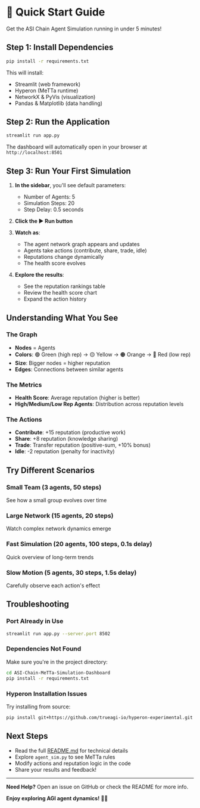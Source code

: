 # 🚀 Quick Start Guide

Get the ASI Chain Agent Simulation running in under 5 minutes!

## Step 1: Install Dependencies

```bash
pip install -r requirements.txt
```

This will install:
- Streamlit (web framework)
- Hyperon (MeTTa runtime)
- NetworkX & PyVis (visualization)
- Pandas & Matplotlib (data handling)

## Step 2: Run the Application

```bash
streamlit run app.py
```

The dashboard will automatically open in your browser at `http://localhost:8501`

## Step 3: Run Your First Simulation

1. **In the sidebar**, you'll see default parameters:
   - Number of Agents: 5
   - Simulation Steps: 20
   - Step Delay: 0.5 seconds

2. **Click the ▶️ Run button**

3. **Watch as**:
   - The agent network graph appears and updates
   - Agents take actions (contribute, share, trade, idle)
   - Reputations change dynamically
   - The health score evolves

4. **Explore the results**:
   - See the reputation rankings table
   - Review the health score chart
   - Expand the action history

## Understanding What You See

### The Graph
- **Nodes** = Agents
- **Colors**: 🟢 Green (high rep) → 🟡 Yellow → 🟠 Orange → 🔴 Red (low rep)
- **Size**: Bigger nodes = higher reputation
- **Edges**: Connections between similar agents

### The Metrics
- **Health Score**: Average reputation (higher is better)
- **High/Medium/Low Rep Agents**: Distribution across reputation levels

### The Actions
- **Contribute**: +15 reputation (productive work)
- **Share**: +8 reputation (knowledge sharing)
- **Trade**: Transfer reputation (positive-sum, +10% bonus)
- **Idle**: -2 reputation (penalty for inactivity)

## Try Different Scenarios

### Small Team (3 agents, 50 steps)
See how a small group evolves over time

### Large Network (15 agents, 20 steps)
Watch complex network dynamics emerge

### Fast Simulation (20 agents, 100 steps, 0.1s delay)
Quick overview of long-term trends

### Slow Motion (5 agents, 30 steps, 1.5s delay)
Carefully observe each action's effect

## Troubleshooting

### Port Already in Use
```bash
streamlit run app.py --server.port 8502
```

### Dependencies Not Found
Make sure you're in the project directory:
```bash
cd ASI-Chain-MeTTa-Simulation-Dashboard
pip install -r requirements.txt
```

### Hyperon Installation Issues
Try installing from source:
```bash
pip install git+https://github.com/trueagi-io/hyperon-experimental.git
```

## Next Steps

- Read the full [README.md](README.md) for technical details
- Explore `agent_sim.py` to see MeTTa rules
- Modify actions and reputation logic in the code
- Share your results and feedback!

---

**Need Help?** Open an issue on GitHub or check the README for more info.

**Enjoy exploring AGI agent dynamics!** 🧠✨





